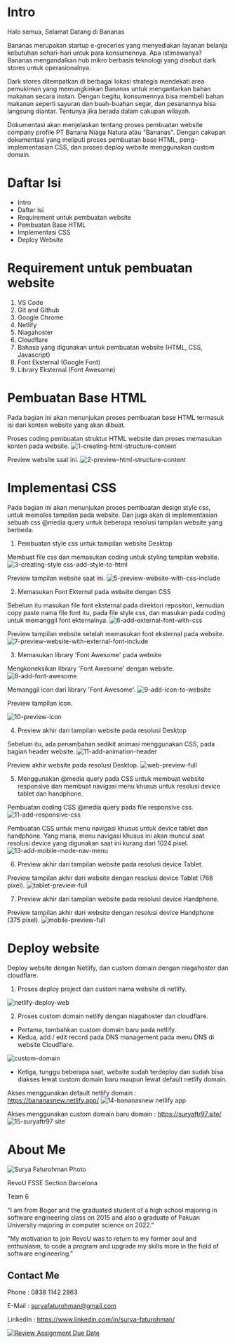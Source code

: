 # Intro
Halo semua, Selamat Datang di Bananas

Bananas merupakan startup e-groceries yang menyediakan layanan belanja kebutuhan sehari-hari untuk para konsumennya. Apa istimewanya? Bananas mengandalkan hub mikro berbasis teknologi yang disebut dark stores untuk operasionalnya.

Dark stores ditempatkan di berbagai lokasi strategis mendekati area pemukiman yang memungkinkan Bananas untuk mengantarkan bahan makanan secara instan. Dengan begitu, konsumennya bisa membeli bahan makanan seperti sayuran dan buah-buahan segar, dan pesanannya bisa langsung diantar. Tentunya jika berada dalam cakupan wilayah.

Dokumentasi akan menjelaskan tentang proses pembuatan website company profile PT Banana Niaga Natura atau "Bananas". Dengan cakupan dokumentasi yang meliputi proses pembuatan base HTML, peng-implementasian CSS, dan proses deploy website menggunakan custom domain.

# Daftar Isi
* Intro
* Daftar Isi
* Requirement untuk pembuatan website
* Pembuatan Base HTML
* Implementasi CSS
* Deploy Website

# Requirement untuk pembuatan website
1. VS Code
2. Git and Github
3. Google Chrome
4. Netlify
5. Niagahoster
6. Cloudflare
7. Bahasa yang digunakan untuk pembuatan website (HTML, CSS, Javascript)
8. Font Eksternal (Google Font)
9. Library Eksternal (Font Awesome)

# Pembuatan Base HTML
Pada bagian ini akan menunjukan proses pembuatan base HTML termasuk isi dari konten website yang akan dibuat.

Proses coding pembuatan struktur HTML website dan proses memasukan konten pada website.
![1-creating-html-structure-content](https://github.com/RevoU-FSSE-2/week-5-SuryaFtr/assets/127850712/d7ada6ec-1ec9-44b8-8d8a-641c2e9a4a2e)

Preview website saat ini.
![2-preview-html-structure-content](https://github.com/RevoU-FSSE-2/week-5-SuryaFtr/assets/127850712/6c3ed5cd-8563-451b-bb8f-a590ec367ae8)

# Implementasi CSS
Pada bagian ini akan menunjukan proses pembuatan design style css, untuk memoles tampilan pada website. 
Dan juga akan di implementasian sebuah css @media query untuk beberapa resolusi tampilan website yang berbeda.

1. Pembuatan style css untuk tampilan website Desktop

Membuat file css dan memasukan coding untuk styling tampilan website.
![3-creating-style css-add-style-to-html](https://github.com/RevoU-FSSE-2/week-5-SuryaFtr/assets/127850712/b496bd3b-5c8f-4d21-9786-e2b020ba35d3)

Preview tampilan website saat ini.
![5-preview-website-with-css-include](https://github.com/RevoU-FSSE-2/week-5-SuryaFtr/assets/127850712/f5f2cecf-38f8-47a0-be8e-04e1c5f70a6d)

2. Memasukan Font Ekternal pada website dengan CSS

Sebelum itu masukan file font eksternal pada direktori repositori, kemudian copy paste nama file font itu, pada file style css, dan masukan pada coding untuk memanggil font ekternalnya.
![6-add-external-font-with-css](https://github.com/RevoU-FSSE-2/week-5-SuryaFtr/assets/127850712/5df1aea8-e972-4f67-a9c2-1e5d705833d8)

Preview tampilan website setelah memasukan font eksternal pada website.
![7-preview-website-with-external-font-include](https://github.com/RevoU-FSSE-2/week-5-SuryaFtr/assets/127850712/7847c801-120c-4860-9b4a-b5c87c859bf4)

3. Memasukan library 'Font Awesome' pada website

Mengkoneksikan library 'Font Awesome' dengan website.
![8-add-font-awesome](https://github.com/RevoU-FSSE-2/week-5-SuryaFtr/assets/127850712/3bcd4274-13d6-48a0-a0f2-0823fc24b4dd)

Memanggil icon dari library 'Font Awesome'.
![9-add-icon-to-website](https://github.com/RevoU-FSSE-2/week-5-SuryaFtr/assets/127850712/a257d6e1-f4ff-47f8-8c73-7f47802e1613)

Preview tampilan icon.

![10-preview-icon](https://github.com/RevoU-FSSE-2/week-5-SuryaFtr/assets/127850712/b02f2155-18e7-4c47-be8a-0a643f994e54)

4. Preview akhir dari tampilan website pada resolusi Desktop

Sebelum itu, ada penambahan sedikit animasi menggunakan CSS, pada bagian header website.
![11-add-animation-header](https://github.com/RevoU-FSSE-2/week-5-SuryaFtr/assets/127850712/48c1cdad-4dfd-4ea6-b065-cd05088dd21e)

Preview akhir website pada resolusi Desktop.
![web-preview-full](https://github.com/RevoU-FSSE-2/week-5-SuryaFtr/assets/127850712/e87e2d9e-c3c5-44b3-9f0a-0165fda66043)

5. Menggunakan @media query pada CSS untuk membuat website responsive dan membuat navigasi menu khusus untuk resolusi device tablet dan handphone.

Pembuatan coding CSS @media query pada file responsive css.
![11-add-responsive-css](https://github.com/RevoU-FSSE-2/week-5-SuryaFtr/assets/127850712/a7e45873-963e-4bdd-b06c-d48430c6d23c)

Pembuatan CSS untuk menu navigasi khusus untuk device tablet dan handphone. Yang mana, menu navigasi khusus ini akan muncul saat resolusi device yang digunakan saat ini kurang dari 1024 pixel.
![13-add-mobile-mode-nav-menu](https://github.com/RevoU-FSSE-2/week-5-SuryaFtr/assets/127850712/185509fb-e8a6-4bd6-a3c6-5cc43bde02a8)

6. Preview akhir dari tampilan website pada resolusi device Tablet.

Preview tampilan akhir dari website dengan resolusi device Tablet (768 pixel).
![tablet-preview-full](https://github.com/RevoU-FSSE-2/week-5-SuryaFtr/assets/127850712/3bc76467-d6b1-40c9-a075-4ab275057339)

7. Preview akhir dari tampilan website pada resolusi device Handphone.

Preview tampilan akhir dari website dengan resolusi device Handphone (375 pixel).
![mobile-preview-full](https://github.com/RevoU-FSSE-2/week-5-SuryaFtr/assets/127850712/642d3332-fbfa-43fa-93ea-dc119eae9acc)

# Deploy website

Deploy website dengan Netlify, dan custom domain dengan niagahoster dan cloudflare.

1. Proses deploy project dan custom nama website di netlify.

![netlify-deploy-web](https://github.com/RevoU-FSSE-2/week-5-SuryaFtr/assets/127850712/921d7069-7fdd-4eda-b766-13160e9af827)

2. Proses custom domain netlify dengan niagahoster dan cloudflare.
* Pertama, tambahkan custom domain baru pada netlify.
* Kedua, add / edit record pada DNS management pada menu DNS di website Cloudflare.

![custom-domain](https://github.com/RevoU-FSSE-2/week-5-SuryaFtr/assets/127850712/2fd15578-72be-4a7b-8f3b-c3e2829d998b)

* Ketiga, tunggu beberapa saat, website sudah terdeploy dan sudah bisa diakses lewat custom domain baru maupun lewat default netlify domain.

Akses menggunakan default netlify domain : https://bananasnew.netlify.app/
![14-bananasnew netlify app](https://github.com/RevoU-FSSE-2/week-5-SuryaFtr/assets/127850712/a5f2e129-ecb6-49a4-9650-ccca65d43434)

Akses menggunakan custom domain baru domain : https://suryaftr97.site/
![15-suryaftr97 site](https://github.com/RevoU-FSSE-2/week-5-SuryaFtr/assets/127850712/5409e02d-5ad6-4b82-b714-0743e61f374e)

# About Me

![Surya Faturohman Photo](https://i.ibb.co/2S8gZvr/suryaftr-pic-1.png "Surya Faturohman Photo")

RevoU FSSE Section Barcelona 

Team 6

"I am from Bogor and the graduated student of a high school majoring in software engineering class on 2015 and also a graduate of Pakuan University majoring in computer science on 2022."

"My motivation to join RevoU was to return to my former soul and enthusiasm, to code a program and upgrade my skills more in the field of software engineering."

## Contact Me
Phone : 0838 1142 2863

E-Mail : suryafaturohman@gmail.com

LinkedIn : https://www.linkedin.com/in/surya-faturohman/

[![Review Assignment Due Date](https://classroom.github.com/assets/deadline-readme-button-24ddc0f5d75046c5622901739e7c5dd533143b0c8e959d652212380cedb1ea36.svg)](https://classroom.github.com/a/f6dTnkNL)
